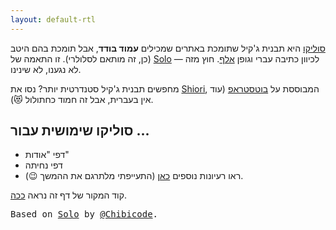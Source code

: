 ```yaml
---
layout: default-rtl
---
```


[סוליקו](http://solo.chibi.io) היא תבנית ג'קיל שתומכת באתרים שמכילים **עמוד בודד**, אבל תומכת בהם היטב (כן, זה מותאם לסלולרי).
זו התאמה של [Solo](http://solo.chibi.io) לכיוון כתיבה עברי וגופן [אלף](http://alef.hagilda.com/). חוץ מזה &mdash; לא נגענו, לא שינינו.

מחפשים תבנית ג'קיל סטנדרטית יותר? נסו את
[Shiori](http://github.com/ellekasai/shiori),
המבוססת על [בוטסטראפ](http://getbootstrap.com/)
(עוד אין בעברית, אבל זה חמוד כחתולול &#128571;).

## סוליקו שימושית עבור ...


* דפי "אודות"
* דפי נחיתה
* ראו רעיונות נוספים [כאן](http://solo.chibi.io) (התעייפתי מלתרגם את ההמשך &#128521;).

קוד המקור של דף זה נראה [ככה](https://github.com/thedod/soliko/blob/gh-pages/index.md).

<pre>
Based on <a href="http://solo.chibi.io">Solo</a> by <a href="https://github.com">@Chibicode</a>.
</pre>

